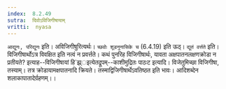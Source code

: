 ```yaml
---
index:  8.2.49
sutra:  दिवोऽविजिगीषायाम्
vritti:  nyasa
---
```


`आद्यूनः, परिद्यूनः` इति। अविजिगीषुरित्यर्थः। `च्छवोः शूडनुनासिके च` (6.4.19) इति ऊठ्। `द्यूतं वर्त्तते` इति। विजिगीषार्थोऽत्र विवक्षित इति नत्वं न प्रवर्त्तते। कथं पुनरिह विजिगीषार्थः, यावता अक्षपातनलक्षणक्रोडा न प्रतीयते? इत्याह--विजिगीषायां हि`झ्र्इत्येतद्रूपम्--काशीमुद्रितः पाठःट इत्यादि। विजेतुमिच्छा विजिगीषा, तस्याम्। तत्र क्रोडायामक्षपातनादि क्रियते। तस्माद्विजिगीषार्थेऽवतिष्ठत इति भावः। आदिशब्देन शलाकापातादेर्ग्रहणम्।।

